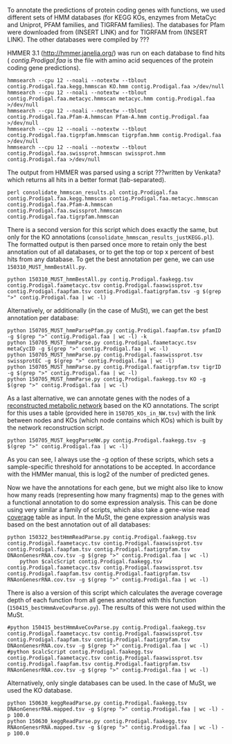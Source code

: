 To annotate the predictions of protein coding genes with functions, we used different sets of HMM databases (for KEGG KOs, enzymes from MetaCyc and Uniprot, PFAM families, and TIGRFAM families). The databases for Pfam were downloaded from (INSERT LINK) and for TIGRFAM from (INSERT LINK). The other databases were compiled by ??? 

HMMER 3.1 (http://hmmer.janelia.org/) was run on each database to find hits ( _contig.Prodigal.faa_ is the file with amino acid sequences of the protein coding gene predictions).

```
hmmsearch --cpu 12 --noali --notextw --tblout contig.Prodigal.faa.kegg.hmmscan KO.hmm contig.Prodigal.faa >/dev/null
hmmsearch --cpu 12 --noali --notextw --tblout contig.Prodigal.faa.metacyc.hmmscan metacyc.hmm contig.Prodigal.faa >/dev/null
hmmsearch --cpu 12 --noali --notextw --tblout contig.Prodigal.faa.Pfam-A.hmmscan Pfam-A.hmm contig.Prodigal.faa >/dev/null
hmmsearch --cpu 12 --noali --notextw --tblout contig.Prodigal.faa.tigrpfam.hmmscan tigrpfam.hmm contig.Prodigal.faa >/dev/null
hmmsearch --cpu 12 --noali --notextw --tblout contig.Prodigal.faa.swissprot.hmmscan swissprot.hmm contig.Prodigal.faa >/dev/null
```
The output from HMMER was parsed using a script ???written by Venkata? which returns all hits in a better format (tab-separated).

```
perl consolidate_hmmscan_results.pl contig.Prodigal.faa contig.Prodigal.faa.kegg.hmmscan contig.Prodigal.faa.metacyc.hmmscan contig.Prodigal.faa.Pfam-A.hmmscan contig.Prodigal.faa.swissprot.hmmscan contig.Prodigal.faa.tigrpfam.hmmscan
```
There is a second version for this script which does exactly the same, but only for the KO annotations (`consolidate_hmmscan_results_justKEGG.pl`).
The formatted output is then parsed once more to retain only the best annotation out of all databases, or to get the top or top x percent of best hits from any database. To get the best annotation per gene, we can use `150310_MUST_hmmBestAll.py`.

```
python 150310_MUST_hmmBestAll.py contig.Prodigal.faakegg.tsv contig.Prodigal.faametacyc.tsv contig.Prodigal.faaswissprot.tsv contig.Prodigal.faapfam.tsv contig.Prodigal.faatigrpfam.tsv -g $(grep ">" contig.Prodigal.faa | wc -l)
```
Alternatively, or additionally (in the case of MuSt), we can get the best annotation per database:

```
python 150705_MUST_hmmParsePfam.py contig.Prodigal.faapfam.tsv pfamID -g $(grep ">" contig.Prodigal.faa | wc -l) -k
python 150705_MUST_hmmParse.py contig.Prodigal.faametacyc.tsv metaCycID -g $(grep ">" contig.Prodigal.faa | wc -l)
python 150705_MUST_hmmParse.py contig.Prodigal.faaswissprot.tsv swissprotEC -g $(grep ">" contig.Prodigal.faa | wc -l)
python 150705_MUST_hmmParse.py contig.Prodigal.faatigrpfam.tsv tigrID -g $(grep ">" contig.Prodigal.faa | wc -l)
python 150705_MUST_hmmParse.py contig.Prodigal.faakegg.tsv KO -g $(grep ">" contig.Prodigal.faa | wc -l)
```
As a last alternative, we can annotate genes with the nodes of a [reconstructed metabolic network](reconstructed-KO-network) based on the KO annotations. The script for this uses a table (provided here in `150705_KOs_in_NW.tsv`) with the link between nodes and KOs (which node contains which KOs) which is built by the network reconstruction script.

```
python 150705_MUST_keggParseNW.py contig.Prodigal.faakegg.tsv -g $(grep ">" contig.Prodigal.faa | wc -l)
```
As you can see, I always use the -g option of these scripts, which sets a sample-specific threshold for annotations to be accepted. In accordance with the HMMer manual, this is log2 of the number of predicted genes.

Now we have the annotations for each gene, but we might also like to know how many reads (representing how many fragments) map to the genes with a functional annotation to do some expression analysis. This can be done using very similar a family of scripts, which also take a gene-wise read [coverage](calculating-coverage.md) table as input. In the MuSt, the gene expression analysis was based on the best annotation out of all databases:

```
python 150322_bestHmmReadParse.py contig.Prodigal.faakegg.tsv contig.Prodigal.faametacyc.tsv contig.Prodigal.faaswissprot.tsv contig.Prodigal.faapfam.tsv contig.Prodigal.faatigrpfam.tsv DNAonGenesrRNA.cov.tsv -g $(grep ">" contig.Prodigal.faa | wc -l)
	python $calcScript contig.Prodigal.faakegg.tsv contig.Prodigal.faametacyc.tsv contig.Prodigal.faaswissprot.tsv contig.Prodigal.faapfam.tsv contig.Prodigal.faatigrpfam.tsv RNAonGenesrRNA.cov.tsv -g $(grep ">" contig.Prodigal.faa | wc -l)
```
There is also a version of this script which calculates the average coverage depth of each function from all genes annotated with this function (`150415_bestHmmAveCovParse.py`). The results of this were not used within the MuSt.

```
#python 150415_bestHmmAveCovParse.py contig.Prodigal.faakegg.tsv contig.Prodigal.faametacyc.tsv contig.Prodigal.faaswissprot.tsv contig.Prodigal.faapfam.tsv contig.Prodigal.faatigrpfam.tsv DNAonGenesrRNA.cov.tsv -g $(grep ">" contig.Prodigal.faa | wc -l)
#python $calcScript contig.Prodigal.faakegg.tsv contig.Prodigal.faametacyc.tsv contig.Prodigal.faaswissprot.tsv contig.Prodigal.faapfam.tsv contig.Prodigal.faatigrpfam.tsv RNAonGenesrRNA.cov.tsv -g $(grep ">" contig.Prodigal.faa | wc -l)
```
Alternatively, only single databases can be used. In the case of MuSt, we used the KO database.

```
python 150630_keggReadParse.py contig.Prodigal.faakegg.tsv DNAonGenesrRNA.mapped.tsv -g $(grep ">" contig.Prodigal.faa | wc -l) -p 100.0
python 150630_keggReadParse.py contig.Prodigal.faakegg.tsv RNAonGenesrRNA.mapped.tsv -g $(grep ">" contig.Prodigal.faa | wc -l) -p 100.0
```



